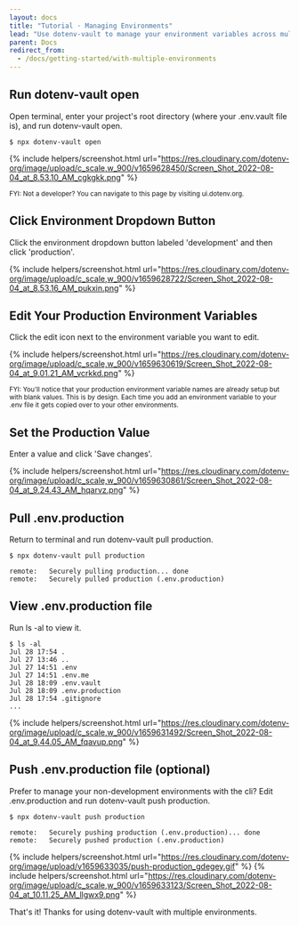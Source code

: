```yaml
---
layout: docs
title: "Tutorial ⋅ Managing Environments"
lead: "Use dotenv-vault to manage your environment variables across multiple environments - like production and staging."
parent: Docs
redirect_from:
  - /docs/getting-started/with-multiple-environments
---
```


## Run dotenv-vault open

Open terminal, enter your project's root directory (where your .env.vault file is), and run dotenv-vault open.

```
$ npx dotenv-vault open
```

{% include helpers/screenshot.html url="https://res.cloudinary.com/dotenv-org/image/upload/c_scale,w_900/v1659628450/Screen_Shot_2022-08-04_at_8.53.10_AM_cgkgkk.png" %}

<small>FYI: Not a developer? You can navigate to this page by visiting ui.dotenv.org.</small>

## Click Environment Dropdown Button

Click the environment dropdown button labeled 'development' and then click 'production'.

{% include helpers/screenshot.html url="https://res.cloudinary.com/dotenv-org/image/upload/c_scale,w_900/v1659628722/Screen_Shot_2022-08-04_at_8.53.16_AM_pukxin.png" %}

## Edit Your Production Environment Variables

Click the edit icon next to the environment variable you want to edit.

{% include helpers/screenshot.html url="https://res.cloudinary.com/dotenv-org/image/upload/c_scale,w_900/v1659630619/Screen_Shot_2022-08-04_at_9.01.21_AM_vcrkkd.png" %}

<small>FYI: You'll notice that your production environment variable names are already setup but with blank values. This is by design. Each time you add an environment variable to your .env file it gets copied over to your other environments.</small>

## Set the Production Value

Enter a value and click 'Save changes'.

{% include helpers/screenshot.html url="https://res.cloudinary.com/dotenv-org/image/upload/c_scale,w_900/v1659630861/Screen_Shot_2022-08-04_at_9.24.43_AM_hqarvz.png" %}

## Pull .env.production

Return to terminal and run dotenv-vault pull production.

```
$ npx dotenv-vault pull production

remote:   Securely pulling production... done
remote:   Securely pulled production (.env.production)
```

## View .env.production file

Run ls -al to view it.

```
$ ls -al
Jul 28 17:54 .
Jul 27 13:46 ..
Jul 27 14:51 .env
Jul 27 14:51 .env.me
Jul 28 18:09 .env.vault
Jul 28 18:09 .env.production
Jul 28 17:54 .gitignore
...
```
{% include helpers/screenshot.html url="https://res.cloudinary.com/dotenv-org/image/upload/c_scale,w_900/v1659631492/Screen_Shot_2022-08-04_at_9.44.05_AM_fqavup.png" %}

## Push .env.production file (optional)

Prefer to manage your non-development environments with the cli? Edit .env.production and run dotenv-vault push production.

```
$ npx dotenv-vault push production

remote:   Securely pushing production (.env.production)... done
remote:   Securely pushed production (.env.production)
```
{% include helpers/screenshot.html url="https://res.cloudinary.com/dotenv-org/image/upload/v1659633035/push-production_gdegey.gif" %}
{% include helpers/screenshot.html url="https://res.cloudinary.com/dotenv-org/image/upload/c_scale,w_900/v1659633123/Screen_Shot_2022-08-04_at_10.11.25_AM_llgwx9.png" %}

That's it! Thanks for using dotenv-vault with multiple environments.

